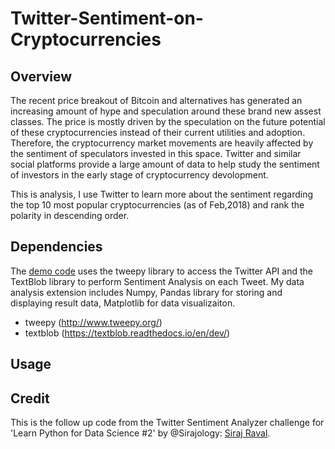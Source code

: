 # Twitter-Sentiment-on-Cryptocurrencies

## Overview
The recent price breakout of Bitcoin and alternatives has generated an increasing amount of hype and speculation around these brand new assest classes. The price is mostly driven by the speculation on the future potential of these cryptocurrencies instead of their current utilities and adoption. Therefore, the cryptocurrency market movements are heavily affected by the sentiment of speculators invested in this space. Twitter and similar social platforms provide a large amount of data to help study the sentiment of investors in the early stage of cryptocurrency devolopment. 

This is analysis, I use Twitter to learn more about the sentiment regarding the top 10 most popular cryptocurrencies (as of Feb,2018) and rank the polarity in descending order.

## Dependencies
The [demo code](https://github.com/llSourcell/twitter_sentiment_challenge/blob/master/demo.py) uses the tweepy library to access the Twitter API and the TextBlob library to perform Sentiment Analysis on each Tweet. My data analysis extension includes Numpy, Pandas library for storing and displaying result data, Matplotlib for data visualizaiton.
* tweepy (http://www.tweepy.org/)
* textblob (https://textblob.readthedocs.io/en/dev/)

## Usage

## Credit
This is the follow up code from the Twitter Sentiment Analyzer challenge for 'Learn Python for Data Science #2' by @Sirajology: [Siraj Raval](https://github.com/llSourcell). 
